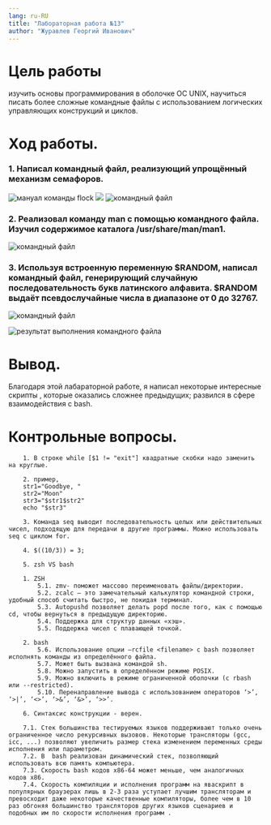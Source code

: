 ```yaml
---
lang: ru-RU
title: "Лабораторная работа №13"
author: "Журавлев Георгий Иванович"
---
```


# Цель работы
 изучить основы программирования в оболочке ОС UNIX, научиться писать более сложные командные файлы с использованием логических управляющих конструкций и циклов.

# Ход работы.

### 1. Написал командный файл, реализующий упрощённый механизм семафоров.

![мануал команды flock](screens/01.jpg)
![](screens/02.jpg)
![командный файл](screens/03.jpg)

### 2. Реализовал команду man с помощью командного файла. Изучил содержимое каталога /usr/share/man/man1.
![командный файл](screens/04.jpg)

### 3. Используя встроенную переменную $RANDOM, написал командный файл, генерирующий случайную последовательность букв латинского алфавита. $RANDOM выдаёт псевдослучайные числа в диапазоне от 0 до 32767.
![командный файл](screens/05.jpg)

![результат выполнения командного файла](screens/06.jpg)

# Вывод.
Благодаря этой лабараторной работе, я написал некоторые интересные скрипты , которые оказались сложнее предыдущих; развился в сфере взаимодействия с bash.

# Контрольные вопросы.

        1. В строке while [$1 != "exit"] квадратные скобки надо заменить на круглые.

        2. пример,
        str1="Goodbye, "
        str2="Moon"
        str3="$str1$str2"
        echo "$str3"

        3. Команда seq выводит последовательность целых или действительных чисел, подходящую для передачи в другие программы. Mожно использовать seq с циклом for.

        4. $((10/3)) = 3;

        5. zsh VS bash

        1. ZSH
            5.1. zmv- поможет массово переименовать файлы/директории.
            5.2. zcalc — это замечательный калькулятор командной строки, удобный способ считать быстро, не покидая терминал.
            5.3. Autopushd позволяет делать popd после того, как с помощью cd, чтобы вернуться в предыдущую директорию.
            5.4. Поддержка для структур данных «хэш».
            5.5. Поддержка чисел с плавающей точкой.

        2. bash
            5.6. Использование опции –rcfile <filename> с bash позволяет исполнять команды из определённого файла.
            5.7. Может быть вызвана командой sh.
            5.8. Mожно запустить в определённом режиме POSIX.
            5.9. Moжно включить в режиме ограниченной оболочки (с rbash или --restricted).
            5.10. Перенаправление вывода с использованием операторов ‘>’, ‘>|’, ‘<>’, ‘>&’, ‘&>’, ‘>>’.

        6. Синтаксис конструкции - верен.

        7.1. Стек большинства тестируемых языков поддерживают только очень ограниченное число рекурсивных вызовов. Некоторые трансляторы (gcc, icc, ...) позволяют увеличить размер стека изменением переменных среды исполнения или параметром.
        7.2. В  bash реализован динамический стек, позволяющий использовать всю память компьютера.
        7.3. Скорость bash кодов x86-64 может меньше, чем аналогичных кодов x86.
        7.4. Скорость компиляции и исполнения программ на яваскрипт в популярных браузерах лишь в 2-3 раза уступает лучшим трансляторам и превосходит даже некоторые качественные компиляторы, более чем в 10 раз обгоняя большинство трансляторов других языков сценариев и подобных им по скорости исполнения программ .
